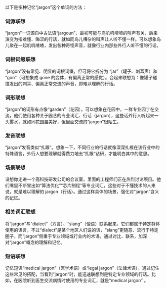 以下是多种记忆“jargon”这个单词的方法：

### 词源联想
“jargon”一词源自中古法语“jargoun”，最初可能与鸟叽叽喳喳的叫声有关，后来演变为指难懂、晦涩的行话，就如同鸟儿嘈杂的叫声让人听不懂一样。可以想象鸟儿聚在一起叽叽喳喳，发出各种奇怪声音，就像行业内那些外行人听不懂的行话。 

### 词根词缀联想 
“jargon”没有常见、明显的词根词缀，但可将它拆分为 “jar”（罐子、刺耳声）和 “gon”（可想象成 gone 的变体，有偏离正常的感觉）。合起来联想为：像罐子碰撞发出的刺耳、偏离正常交流的声音，即难以理解的行话。

### 词形联想 
“jargon”的词形有点像“garden”（花园）。可以想象在花园中，一群专业园丁在交流，他们使用各种关于园艺的专业词汇、行话（jargon），这些话外行人听起来一头雾水，就如同花园虽美好，但里面交流的“jargon”很陌生。

### 发音联想 
“jargon”发音类似“扎跟”。想象一下，不同行业的行话就像深深扎根在该行业中的特殊语言，外行人想要理解就得费力地去“扎跟”钻研，才能明白其中的意思。

### 场景联想 
设想你走进一个高科技研发公司的会议室，里面的工程师们正在热烈讨论项目。他们嘴里不断冒出如“算法优化”“芯片制程”等专业词汇，这些对于不懂技术的人来说，就是难以理解的 jargon（行话）。通过这样具体的场景，强化对“jargon”含义的记忆。

### 相关词汇联想 
将“jargon”与“dialect”（方言）、“slang”（俚语）联系起来。它们都属于特定群体使用的语言，不过“dialect”是某个地区人们说的话，“slang”更随意、流行于特定圈子，而“jargon”侧重于专业领域或行业内的术语。通过对比、联系，加深对“jargon”概念的理解和记忆。 

### 短语联想 
记忆短语“medical jargon”（医学术语）或“legal jargon”（法律术语）。通过记住这些常见的搭配，当看到“jargon”时，能迅速联想到是特定专业领域的行话。比如，在医院听到医生交流病情时使用的专业词汇，就是“medical jargon” 。 